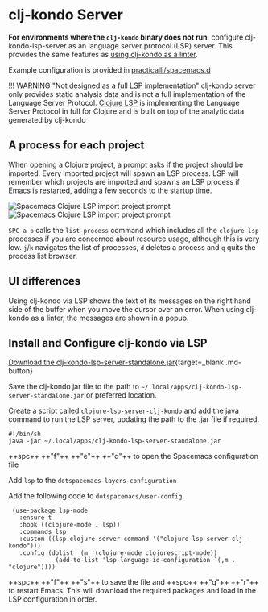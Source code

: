 # clj-kondo Server

**For environments where the `clj-kondo` binary does not run**, configure clj-kondo-lsp-server as an language server protocol (LSP) server.  This provides the same features as [using clj-kondo as a linter](/install-spacemacs/enhance-clojure-experience.md).

Example configuration is provided in [practicalli/spacemacs.d](https://github.com/practicalli/spacemacs.d)

!!! WARNING "Not designed as a full LSP implementation"
    clj-kondo server only provides static analysis data and is not a full implementation of the Language Server Protocol.
    [Clojure LSP](https://clojure-lsp.io/) is implementing the Language Server Protocol in full for Clojure and is built on top of the analytic data generated by clj-kondo


## A process for each project

When opening a Clojure project, a prompt asks if the project should be imported. Every imported project will spawn an LSP process. LSP will remember which projects are imported and spawns an LSP process if Emacs is restarted, adding a few seconds to the startup time.

![Spacemacs Clojure LSP import project prompt](https://github.com/practicalli/graphic-design/blob/live/editors/spacemacs/screenshots/spacemacs-clojure-lsp-project-import-prompt-light.png?raw=true#only-light)
![Spacemacs Clojure LSP import project prompt](https://github.com/practicalli/graphic-design/blob/live/editors/spacemacs/screenshots/spacemacs-clojure-lsp-project-import-prompt-dark.png?raw=true#only-dark)

`SPC a p` calls the `list-process` command which includes all the `clojure-lsp` processes if you are concerned about resource usage, although this is very low.  `j`/`k` navigates the list of processes, `d` deletes a process and `q` quits the process list browser.

## UI differences

Using clj-kondo via LSP shows the text of its messages on the right hand side of the buffer when you move the cursor over an error. When using clj-kondo as a linter, the messages are shown in a popup.


## Install and Configure clj-kondo via LSP

[Download the clj-kondo-lsp-server-standalone.jar](https://github.com/borkdude/clj-kondo/releases/){target=_blank .md-button}

Save the clj-kondo jar file to the path to `~/.local/apps/clj-kondo-lsp-server-standalone.jar` or preferred location.

Create a script called `clojure-lsp-server-clj-kondo` and add the java command to run the LSP server, updating the path to the .jar file if required.

```shell
#!/bin/sh
java -jar ~/.local/apps/clj-kondo-lsp-server-standalone.jar
```

++spc++ ++"f"++ ++"e"++ ++"d"++ to open the Spacemacs configuration file

Add `lsp` to the `dotspacemacs-layers-configuration`

Add the following code to `dotspacemacs/user-config`

```emaacs title="Spacemacs Configuration - dotspacemacs/user-config"
 (use-package lsp-mode
   :ensure t
   :hook ((clojure-mode . lsp))
   :commands lsp
   :custom ((lsp-clojure-server-command '("clojure-lsp-server-clj-kondo")))
   :config (dolist  (m '(clojure-mode clojurescript-mode))
             (add-to-list 'lsp-language-id-configuration `(,m . "clojure"))))
```

++spc++ ++"f"++ ++"s"++ to save the file and ++spc++ ++"q"++ ++"r"++ to restart Emacs.  This will download the required packages and load in the LSP configuration in order.
